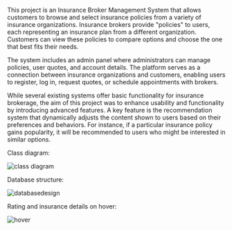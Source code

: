 This project is an Insurance Broker Management System that allows customers to browse and select insurance policies from a variety of insurance organizations. Insurance brokers provide "policies" to users, each representing an insurance plan from a different organization. Customers can view these policies to compare options and choose the one that best fits their needs.

The system includes an admin panel where administrators can manage policies, user quotes, and account details. The platform serves as a connection between insurance organizations and customers, enabling users to register, log in, request quotes, or schedule appointments with brokers.

While several existing systems offer basic functionality for insurance brokerage, the aim of this project was to enhance usability and functionality by introducing advanced features. A key feature is the recommendation system that dynamically adjusts the content shown to users based on their preferences and behaviors. For instance, if a particular insurance policy gains popularity, it will be recommended to users who might be interested in similar options.

Class diagram: 

![class diagram](https://github.com/user-attachments/assets/54076738-4580-4272-93e2-8b45de537976)

Database structure: 

![databasedesign](https://github.com/user-attachments/assets/2df73f30-5cb2-457d-9613-6e4c786534d8)

Rating and insurance details on hover: 

![hover](https://github.com/user-attachments/assets/cb305c51-32b0-464b-adb6-2e10738e02cd)
